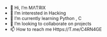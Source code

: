 - 👋 Hi, I’m MΛƬЯIX
- 👀 I’m interested in Hacking
- 🌱 I’m currently learning Python , C
- 💞️ I’m looking to collaborate on projects
- 📫 How to reach me Https://T.me/C4RN4GE

<!---
Matrix/Matrix is a ✨ special ✨ repository because its `README.md` (this file) appears on your GitHub profile.
You can click the Preview link to take a look at your changes.
--->
